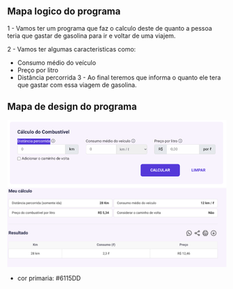 ## Mapa logico do programa

1 - Vamos ter um programa que faz o calculo deste de quanto a pessoa teria que gastar de gasolina para ir e voltar de uma viajem.

2 - Vamos ter algumas caracteristicas como:
  - Consumo médio do veículo
  - Preço por litro
  - Distância percorrida
3 - Ao final teremos que informa o quanto ele tera que gastar com essa viagem de gasolina.

## Mapa de design do programa

![image](image.png)
![image](image_2.png)
- cor primaria: #6115DD